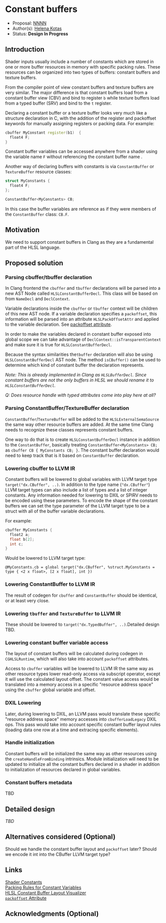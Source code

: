 
# Constant buffers

* Proposal: [NNNN](NNNN-constant-buffers.md)
* Author(s): [Helena Kotas](https://github.com/hekota)
* Status: **Design In Progress**

## Introduction

Shader inputs usually include a number of constants which are stored in one or more buffer resources in memory with specific packing rules. These resources can be organized into two types of buffers: constant buffers and texture buffers.

From the compiler point of view constant buffers and texture buffers are very similar. The major difference is that constant buffers load from a constant buffer view (CBV) and bind to register `b` while texture buffers load from a typed buffer (SRV) and bind to the `t` register.

Declaring a constant buffer or a texture buffer looks very much like a structure declaration in C, with the addition of the register and packoffset keywords for manually assigning registers or packing data. For example:

```c++
cbuffer MyConstant register(b1)  {
  float4 F;
}
```

Constant buffer variables can be accessed anywhere from a shader using the variable name `F` without referencing the constant buffer name . 

Another way of declaring buffers with constants is via `ConstantBuffer` or `TextureBuffer` resource classes:

```c++
struct MyConstants {
  float4 F;
};

ConstantBuffer<MyConstants> CB;
```
 
In this case the buffer variables are reference as if they were members of the `ConstantBuffer` class: `CB.F`.

## Motivation

We need to support constant buffers in Clang as they are a fundamental part of the HLSL language. 

## Proposed solution

### Parsing cbuffer/tbuffer declaration

In Clang frontend the `cbuffer` and `tbuffer` declarations will be parsed into a new AST Node called `HLSLConstantBufferDecl`. This class will be based on from `NameDecl` and `DeclContext`.

Variable declarations inside the `cbuffer` or `tbuffer` context will be children of this new AST node. If a variable declaration specifies a `packoffset`, this information will be parsed into an attribute `HLSLPackOffsetAttr` and applied to the variable declaration. See [packoffset attribute](0003-packoffset.md).

In order to make the variables declared in constant buffer exposed into global scope we can take advantage of `DeclContext::isTransparentContext` and make sure it is true for `HLSLConstantBufferDecl`.

Because the syntax similarities the`tbuffer` declaration will also be using `HLSLConstantBufferDecl` AST node. The method `isCBuffer()` can be used to determine which kind of constant buffer the declaration represents.

*Note: This is already implemented in Clang as `HLSLBufferDecl`. Since constant buffers are not the only buffers in HLSL we should rename it to `HLSLConstantBufferDecl`.*

*Q: Does resource handle with typed attributes come into play here at all?*

### Parsing ConstantBuffer/TextureBuffer declaration

`ConstantBuffer`/`TextureBuffer` will be added to the `HLSLExternalSemaSource` the same way other resource buffers are added. At the same time Clang needs to recognize these classes represents constant buffers.

One way to do that is to create `HLSLConstantBufferDecl` instance in addition to the `ConstantBuffer`, basically treating `ConstantBuffer<MyConstants> CB;` as `cbuffer CB { MyConstants CB; }`. The constant buffer declaration would need to keep track that is it based on `ConstantBuffer` declaration.

### Lowering cbuffer to LLVM IR

Constant buffers will be lowered to global variables with LLVM target type `target("dx.CBuffer", ..)`. In addition to the type name (`"dx.CBuffer"`) LLVM target types can also include a list of types and a list of integer constants. Any information needed for lowering to DXIL or SPIRV needs to be encoded using these parameters. To encode the shape of the constant buffers we can set the type parameter of the LLVM target type to be a struct with all of the buffer variable declarations.

For example:

```c++
cbuffer MyConstants {
  float2 a;
  float b[2];
  int c;
}
```

Would be lowered to LLVM target type:

```
@MyConstants.cb = global target("dx.CBuffer", %struct.MyConstants = type { <2 x float>, [2 x float], int })
```

### Lowering ConstantBuffer to LLVM IR

The result of codegen for `cbuffer` and `ConstantBuffer` should be identical, or at least very close.

### Lowering `tbuffer` and `TextureBuffer` to LLVM IR

These should be lowered to `target("dx.TypedBuffer", ..)`.Detailed design TBD.

### Lowering constant buffer variable access

The layout of constant buffers will be calculated during codegen in `CGHLSLRuntime`, which will also take into account `packoffset` attributes.

Access to `cbuffer` variables will be lowered to LLVM IR the same way as other resource types lower read-only access via subscript operator, except it will use the calculated layout offset. The constant value access would be translated into a memory access in a specific "resource address space" using the `cbuffer` global variable and offset.

### DXIL Lowering

Later, during lowering to DXIL, an LLVM pass would translate these specific "resource address space" memory accesses into `cbufferLoadLegacy` DXIL ops. This pass would take into account specific constant buffer layout rules (loading data one row at a time and extracing specific elements).

### Handle initialization

Constant buffers will be initialized the same way as other resources using the `createHandleFromBinding` intrinsics. Module initialization will need to be updated to initialize all the constant buffers declared in a shader in addition to initialization of resources declared in global variables.

### Constant buffers metadata

TBD

## Detailed design

*TBD*

## Alternatives considered (Optional)

Should we handle the constant buffer layout and `packoffset` later? Should we encode it int into the CBuffer LLVM target type?

## Links

[Shader Constants](https://learn.microsoft.com/en-us/windows/win32/direct3dhlsl/dx-graphics-hlsl-constants)<br/>
[Packing Rules for Constant Variables](https://learn.microsoft.com/en-us/windows/win32/direct3dhlsl/dx-graphics-hlsl-packing-rules)<br/>
[HLSL Constant Buffer Layout Visualizer](https://maraneshi.github.io/HLSL-ConstantBufferLayoutVisualizer)<br/>
[`packoffset` Attribute](0003-packoffset.md)

## Acknowledgments (Optional)

